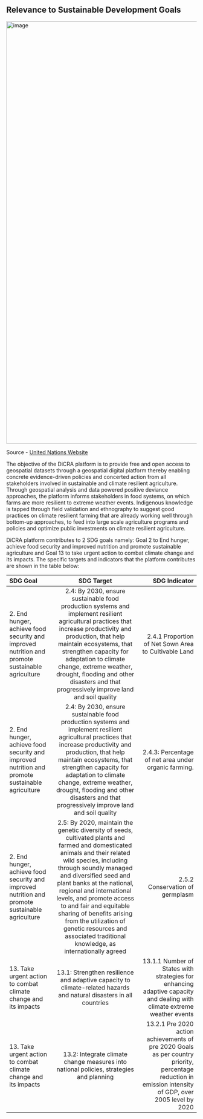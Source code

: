 ## Relevance to Sustainable Development Goals 

<img width="1116" alt="image" src="https://user-images.githubusercontent.com/42402451/157627921-8a185656-9671-4d38-b2f2-b2ca2267079f.png">

Source - [United Nations Website](https://sdgs.un.org/goals) 

The  objective of the DiCRA platform is to provide free and open access to geospatial datasets through a geospatial digital platform thereby enabling concrete evidence-driven policies and concerted action from all stakeholders involved in sustainable and  climate resilient agriculture. Through geospatial analysis and data powered positive deviance approaches, the platform informs stakeholders in food systems, on which farms are more resilient to extreme weather events. Indigenous knowledge is tapped through field validation and ethnography to suggest good practices on climate resilient farming that are already working well through bottom-up approaches, to feed into large scale agriculture programs and policies and optimize public investments on climate resilient agriculture. 

DiCRA platform contributes to 2 SDG goals namely: Goal 2 to End hunger, achieve food security and improved nutrition and promote sustainable agriculture and Goal 13 to take urgent action to combat climate change and its impacts. The specific targets and indicators that the platform contributes are shown in the table below: 

| SDG Goal | SDG Target | SDG Indicator |
| :---         |     :---:      |          ---: |
| 2. End hunger, achieve food security and improved nutrition and promote sustainable agriculture | 2.4: By 2030, ensure sustainable food production systems and implement resilient agricultural practices that increase productivity and production, that help maintain ecosystems, that strengthen capacity for adaptation to climate change, extreme weather, drought, flooding and other disasters and that progressively improve land and soil quality | 2.4.1 Proportion of Net Sown Area to Cultivable Land|
| 2. End hunger, achieve food security and improved nutrition and promote sustainable agriculture | 2.4: By 2030, ensure sustainable food production systems and implement resilient agricultural practices that increase productivity and production, that help maintain ecosystems, that strengthen capacity for adaptation to climate change, extreme weather, drought, flooding and other disasters and that progressively improve land and soil quality | 2.4.3: Percentage of net area under organic farming.|
| 2. End hunger, achieve food security and improved nutrition and promote sustainable agriculture| 2.5: By 2020, maintain the genetic diversity of seeds, cultivated plants and farmed and domesticated animals and their related wild species, including through soundly managed and diversified seed and plant banks at the national, regional and international levels, and promote access to and fair and equitable sharing of benefits arising from the utilization of genetic resources and associated traditional knowledge, as internationally agreed|  2.5.2 Conservation of germplasm |
| 13. Take urgent action to combat climate change and its impacts | 13.1: Strengthen resilience and adaptive capacity to climate-related hazards and natural disasters in all countries | 13.1.1 Number of States with strategies for enhancing adaptive capacity and dealing with climate extreme weather events |
| 13. Take urgent action to combat climate change and its impacts     | 13.2: Integrate climate change measures into national policies, strategies and planning | 13.2.1 Pre 2020 action achievements of pre 2020 Goals as per country priority, percentage reduction in emission intensity of GDP, over 2005 level by 2020 |

